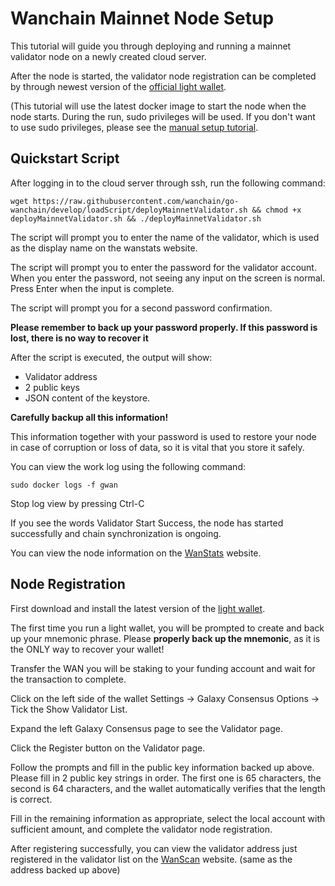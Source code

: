 # Wanchain Mainnet Node Setup
This tutorial will guide you through deploying and running a mainnet validator node on a newly created cloud server.

After the node is started, the validator node registration can be completed by through newest version of the [official light wallet](https://github.com/wanchain/wan-wallet-desktop/releases).

(This tutorial will use the latest docker image to start the node when the node starts. During the run, sudo privileges will be used. If you don't want to use sudo privileges, please see the [manual setup tutorial](staking/manually-deploy-validator.md).

## Quickstart Script

After logging in to the cloud server through ssh, run the following command:

```
wget https://raw.githubusercontent.com/wanchain/go-wanchain/develop/loadScript/deployMainnetValidator.sh && chmod +x deployMainnetValidator.sh && ./deployMainnetValidator.sh
```

The script will prompt you to enter the name of the validator, which is used as the display name on the wanstats website.

The script will prompt you to enter the password for the validator account. When you enter the password, not seeing any input on the screen is normal. Press Enter when the input is complete.

The script will prompt you for a second password confirmation.

**Please remember to back up your password properly. If this password is lost, there is no way to recover it**

After the script is executed, the output will show: 

* Validator address
* 2 public keys
* JSON content of the keystore. 

**Carefully backup all this information!**

This information together with your password is used to restore your node in case of corruption or loss of data, so it is vital that you store it safely.

You can view the work log using the following command:


```
sudo docker logs -f gwan
```

Stop log view by pressing Ctrl-C

If you see the words Validator Start Success, the node has started successfully and chain synchronization is ongoing.

You can view the node information on the [WanStats](https://wanstats.io/) website.

## Node Registration

First download and install the latest version of the [light wallet](https://github.com/wanchain/wan-wallet-desktop/releases).

The first time you run a light wallet, you will be prompted to create and back up your mnemonic phrase. Please **properly back up the mnemonic**, as it is the ONLY way to recover your wallet!

Transfer the WAN you will be staking to your funding account and wait for the transaction to complete.

Click on the left side of the wallet Settings -> Galaxy Consensus Options -> Tick the Show Validator List.

Expand the left Galaxy Consensus page to see the Validator page.

Click the Register button on the Validator page.

Follow the prompts and fill in the public key information backed up above. Please fill in 2 public key strings in order. The first one is 65 characters, the second is 64 characters, and the wallet automatically verifies that the length is correct.

Fill in the remaining information as appropriate, select the local account with sufficient amount, and complete the validator node registration.

After registering successfully, you can view the validator address just registered in the validator list on the [WanScan](https://wanscan.org/) website. (same as the address backed up above)



